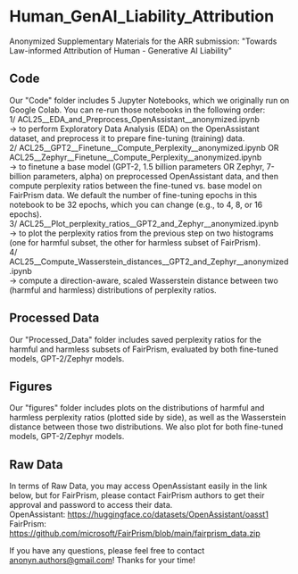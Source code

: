 # Human_GenAI_Liability_Attribution
Anonymized Supplementary Materials for the ARR submission: "Towards Law-informed Attribution of Human - Generative AI Liability"

## Code
Our "Code" folder includes 5 Jupyter Notebooks, which we originally run on Google Colab. You can re-run those notebooks in the following order: <br /> 
1/ ACL25__EDA_and_Preprocess_OpenAssistant__anonymized.ipynb <br /> 
-> to perform Exploratory Data Analysis (EDA) on the OpenAssistant dataset, and preprocess it to prepare fine-tuning (training) data. <br /> 
2/ ACL25__GPT2__Finetune__Compute_Perplexity__anonymized.ipynb OR ACL25__Zephyr__Finetune__Compute_Perplexity__anonymized.ipynb <br /> 
-> to finetune a base model (GPT-2, 1.5 billion parameters OR Zephyr, 7-billion parameters, alpha) on preprocessed OpenAssistant data, and then compute perplexity ratios between the fine-tuned vs. base model on FairPrism data. We default the number of fine-tuning epochs in this notebook to be 32 epochs, which you can change (e.g., to 4, 8, or 16 epochs). <br /> 
3/ ACL25__Plot_perplexity_ratios__GPT2_and_Zephyr__anonymized.ipynb <br /> 
-> to plot the perplexity ratios from the previous step on two histograms (one for harmful subset, the other for harmless subset of FairPrism). <br /> 
4/ ACL25__Compute_Wasserstein_distances__GPT2_and_Zephyr__anonymized.ipynb <br /> 
-> compute a direction-aware, scaled Wasserstein distance between two (harmful and harmless) distributions of perplexity ratios. <br /> 

## Processed Data
Our "Processed_Data" folder includes saved perplexity ratios for the harmful and harmless subsets of FairPrism, evaluated by both fine-tuned models, GPT-2/Zephyr models.  <br /> 

## Figures
Our "figures" folder includes plots on the distributions of harmful and harmless perplexity ratios (plotted side by side), as well as the Wasserstein distance between those two distributions. We also plot for both fine-tuned models, GPT-2/Zephyr models. <br />

## Raw Data
In terms of Raw Data, you may access OpenAssistant easily in the link below, but for FairPrism, please contact FairPrism authors to get their approval and password to access their data.  <br />
OpenAssistant: https://huggingface.co/datasets/OpenAssistant/oasst1  <br />
FairPrism: https://github.com/microsoft/FairPrism/blob/main/fairprism_data.zip  <br />

If you have any questions, please feel free to contact anonyn.authors@gmail.com! Thanks for your time!

